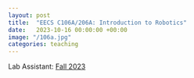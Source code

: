 ```yaml
---
layout: post
title:  "EECS C106A/206A: Introduction to Robotics"
date:   2023-10-16 00:00:00 +00:00
image: "/106a.jpg"
categories: teaching
---
```

Lab Assistant: <a href="https://ucb-ee106.github.io/eecs106a-fa23site/">Fall 2023</a>
